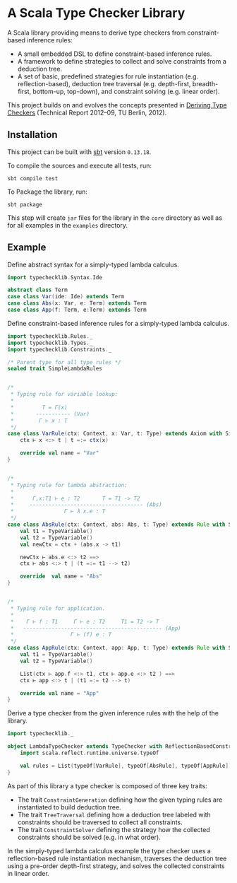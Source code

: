 A Scala Type Checker Library
============================

A Scala library providing means to derive type checkers from constraint-based inference rules:
- A small embedded DSL to define constraint-based inference rules.
- A framework to define strategies to collect and solve constraints from a deduction tree.
- A set of basic, predefined strategies for rule instantiation (e.g. reflection-based), deduction tree traversal
  (e.g. depth-first, breadth-first, bottom-up, top-down), and constraint solving (e.g. linear order).

This project builds on and evolves the concepts presented in
[Deriving Type Checkers](https://github.com/mzuber/deriving-type-checkers)
(Technical Report 2012–09, TU Berlin, 2012).

Installation
------------

This project can be built with [sbt](https://www.scala-sbt.org/index.html) version `0.13.18`.

To compile the sources and execute all tests, run:

```
sbt compile test
```

To Package the library, run:

```
sbt package
```

This step will create `jar` files for the library in the `core` directory as well as for all examples in the `examples`
directory.

Example
-------

Define abstract syntax for a simply-typed lambda calculus.

```scala
import typechecklib.Syntax.Ide

abstract class Term
case class Var(ide: Ide) extends Term
case class Abs(x: Var, e: Term) extends Term
case class App(f: Term, e:Term) extends Term
```

Define constraint-based inference rules for a simply-typed lambda calculus.

```scala
import typechecklib.Rules._
import typechecklib.Types._
import typechecklib.Constraints._

/* Parent type for all type rules */
sealed trait SimpleLambdaRules


/*
 * Typing rule for variable lookup:
 * 
 *         T = Γ(x)
 *       ----------- (Var)
 *        Γ ⊢ x : T
 */
case class VarRule(ctx: Context, x: Var, t: Type) extends Axiom with SimpleLambdaRules {
    ctx ⊢ x <:> t | t =:= ctx(x)

    override val name = "Var"
}


/*
 * Typing rule for lambda abstraction:
 * 
 *      Γ,x:T1 ⊢ e : T2       T = T1 -> T2
 *     ------------------------------------ (Abs)
 *                Γ ⊢ λ x.e : T
 */
case class AbsRule(ctx: Context, abs: Abs, t: Type) extends Rule with SimpleLambdaRules {
    val t1 = TypeVariable()
    val t2 = TypeVariable()
    val newCtx = ctx + (abs.x -> t1)

    newCtx ⊢ abs.e <:> t2 ==> 
    ctx ⊢ abs <:> t | (t =:= t1 --> t2)

    override  val name = "Abs"
}


/*
 * Typing rule for application.
 * 
 *    Γ ⊢ f : T1     Γ ⊢ e : T2     T1 = T2 -> T
 *   -------------------------------------------- (App)
 *                  Γ ⊢ (f) e : T
 */
case class AppRule(ctx: Context, app: App, t: Type) extends Rule with SimpleLambdaRules {
    val t1 = TypeVariable()
    val t2 = TypeVariable()

    List(ctx ⊢ app.f <:> t1, ctx ⊢ app.e <:> t2 ) ==> 
    ctx ⊢ app <:> t | (t1 =:= t2 --> t)

    override val name = "App"
}
```

Derive a type checker from the given inference rules with the help of the library.

```scala
import typechecklib._

object LambdaTypeChecker extends TypeChecker with ReflectionBasedConstraintGeneration with DepthFirstPreOrder with LinearConstraintSolver {
    import scala.reflect.runtime.universe.typeOf

    val rules = List(typeOf[VarRule], typeOf[AbsRule], typeOf[AppRule])
}
```

As part of this library a type checker is composed of three key traits:
- The trait `ConstraintGeneration` defining how the given typing rules are instantiated to build deduction tree.
- The trait `TreeTraversal` defining how a deduction tree labeled with constraints should be traversed to collect all
  constraints.
- The trait `ConstraintSolver` defining the strategy how the collected constraints should be solved (e.g. in what 
  order).

In the simply-typed lambda calculus example the type checker uses a reflection-based rule instantiation mechanism,
traverses the deduction tree using a pre-order depth-first strategy, and solves the collected constraints in linear
order.
